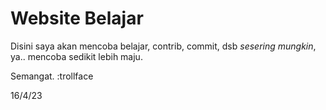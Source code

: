 # Website Belajar

Disini saya akan mencoba belajar, contrib, commit, dsb _sesering mungkin_, ya.. mencoba sedikit lebih maju.

Semangat. :trollface

16/4/23